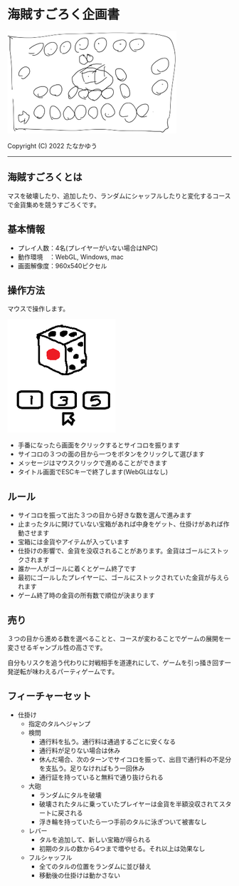 # 海賊すごろく企画書

![海賊すごろく画面イメージ](../images/thumbs.png)

Copyright (C) 2022 たなかゆう

---

## 海賊すごろくとは
マスを破壊したり、追加したり、ランダムにシャッフルしたりと変化するコースで金貨集めを競うすごろくです。

## 基本情報
- プレイ人数：4名(プレイヤーがいない場合はNPC)
- 動作環境　：WebGL, Windows, mac
- 画面解像度：960x540ピクセル

## 操作方法
マウスで操作します。

![操作手順](../images/dice_select.png)

- 手番になったら画面をクリックするとサイコロを振ります
- サイコロの３つの面の目から一つをボタンをクリックして選びます
- メッセージはマウスクリックで進めることができます
- タイトル画面でESCキーで終了します(WebGLはなし)

## ルール
- サイコロを振って出た３つの目から好きな数を選んで進みます
- 止まったタルに開けていない宝箱があれば中身をゲット、仕掛けがあれば作動させます
- 宝箱には金貨やアイテムが入っています
- 仕掛けの影響で、金貨を没収されることがあります。金貨はゴールにストックされます
- 誰か一人がゴールに着くとゲーム終了です
- 最初にゴールしたプレイヤーに、ゴールにストックされていた金貨が与えられます
- ゲーム終了時の金貨の所有数で順位が決まります

## 売り
３つの目から進める数を選べることと、コースが変わることでゲームの展開を一変させるギャンブル性の高さです。

自分もリスクを追う代わりに対戦相手を道連れにして、ゲームを引っ掻き回す一発逆転が味わえるパーティゲームです。

## フィーチャーセット

- 仕掛け
  - 指定のタルへジャンプ
  - 検問
    - 通行料を払う。通行料は通過するごとに安くなる
    - 通行料が足りない場合は休み
    - 休んだ場合、次のターンでサイコロを振って、出目で通行料の不足分を支払う。足りなければもう一回休み
    - 通行証を持っていると無料で通り抜けられる
  - 大砲
    - ランダムにタルを破壊
    - 破壊されたタルに乗っていたプレイヤーは金貨を半額没収されてスタートに戻される
    - 浮き輪を持っていたら一つ手前のタルに泳ぎついて被害なし
  - レバー
    - タルを追加して、新しい宝箱が得られる
    - 初期のタルの数から4つまで増やせる。それ以上は効果なし
  - フルシャッフル
    - 全てのタルの位置をランダムに並び替え
    - 移動後の仕掛けは動かさない
